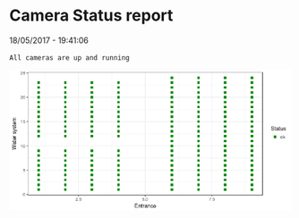 Camera Status report
================
18/05/2017 - 19:41:06

    All cameras are up and running

![](camreport_files/figure-markdown_github/unnamed-chunk-2-1.png)
